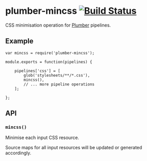 plumber-mincss [![Build Status](https://travis-ci.org/plumberjs/plumber-mincss.png?branch=master)](https://travis-ci.org/plumberjs/plumber-mincss)
==============

CSS minimisation operation for [Plumber](https://github.com/plumberjs/plumber) pipelines.

## Example

    var mincss = require('plumber-mincss');

    module.exports = function(pipelines) {

        pipelines['css'] = [
            glob('stylesheets/**/*.css'),
            mincss(),
            // ... more pipeline operations
        ];

    };


## API

### `mincss()`

Minimise each input CSS resource.

Source maps for all input resources will be updated or generated accordingly.

